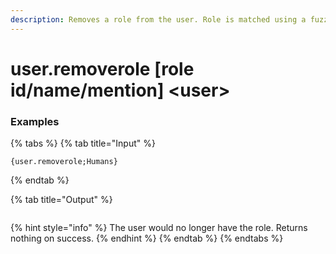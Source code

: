 ```yaml
---
description: Removes a role from the user. Role is matched using a fuzzy matcher.
---
```


# user.removerole [role id/name/mention] \<user\>

### Examples

{% tabs %}
{% tab title="Input" %}

```text
{user.removerole;Humans}
```

{% endtab %}

{% tab title="Output" %}

```text

```

{% hint style="info" %}
The user would no longer have the role. Returns nothing on success.
{% endhint %}
{% endtab %}
{% endtabs %}
